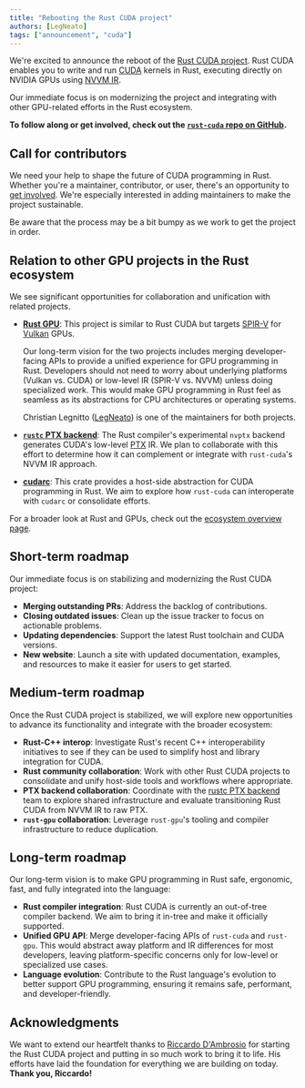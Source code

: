 ```yaml
---
title: "Rebooting the Rust CUDA project"
authors: [LegNeato]
tags: ["announcement", "cuda"]
---
```


We're excited to announce the reboot of the [Rust CUDA project](https://github.com/rust-gpu/rust-cuda). Rust CUDA enables you to write and run [CUDA](https://developer.nvidia.com/cuda-toolkit) kernels in Rust, executing directly on NVIDIA GPUs using [NVVM IR](https://docs.nvidia.com/cuda/nvvm-ir-spec/index.html).

Our immediate focus is on modernizing the project and integrating with other GPU-related efforts in the Rust ecosystem.

**To follow along or get involved, check out the [`rust-cuda` repo on GitHub](https://github.com/rust-gpu/rust-cuda).**

<!-- truncate -->

## Call for contributors

We need your help to shape the future of CUDA programming in Rust. Whether you're a
maintainer, contributor, or user, there's an opportunity to [get
involved](https://github.com/rust-gpu/rust-cuda). We're especially
interested in adding maintainers to make the project sustainable.

Be aware that the process may be a bit bumpy as we work to get the project in order.

## Relation to other GPU projects in the Rust ecosystem

We see significant opportunities for collaboration and unification with related
projects.

- **[Rust GPU](https://rust-gpu.github.io/)**: This project is similar to Rust CUDA but
  targets [SPIR-V](https://www.khronos.org/spir/) for [Vulkan](https://www.vulkan.org/)
  GPUs.

  Our long-term vision for the two projects includes merging developer-facing APIs to
  provide a unified experience for GPU programming in Rust. Developers should not need
  to worry about underlying platforms (Vulkan vs. CUDA) or low-level IR (SPIR-V vs.
  NVVM) unless doing specialized work. This would make GPU programming in Rust feel as
  seamless as its abstractions for CPU architectures or operating systems.

  Christian Legnitto ([LegNeato](https://github.com/LegNeato)) is one of the maintainers
  for both projects.

- **[`rustc` PTX
  backend](https://doc.rust-lang.org/rustc/platform-support/nvptx64-nvidia-cuda.html)**:
  The Rust compiler's experimental `nvptx` backend generates CUDA's low-level
  [PTX](https://docs.nvidia.com/cuda/parallel-thread-execution/) IR. We plan to
  collaborate with this effort to determine how it can complement or integrate with
  `rust-cuda`'s NVVM IR approach.

- **[cudarc](https://github.com/coreylowman/cudarc)**: This crate provides a host-side
  abstraction for CUDA programming in Rust. We aim to explore how `rust-cuda` can
  interoperate with `cudarc` or consolidate efforts.

For a broader look at Rust and GPUs, check out the [ecosystem overview
page](https://rust-gpu.github.io/ecosystem/).

## Short-term roadmap

Our immediate focus is on stabilizing and modernizing the Rust CUDA project:

- **Merging outstanding PRs**: Address the backlog of contributions.
- **Closing outdated issues**: Clean up the issue tracker to focus on actionable problems.
- **Updating dependencies**: Support the latest Rust toolchain and CUDA versions.
- **New website**: Launch a site with updated documentation, examples, and resources to make it easier for users to get started.

## Medium-term roadmap

Once the Rust CUDA project is stabilized, we will explore new opportunities to advance
its functionality and integrate with the broader ecosystem:

- **Rust-C++ interop**: Investigate Rust's recent C++ interoperability initiatives to
  see if they can be used to simplify host and library integration for CUDA.
- **Rust community collaboration**: Work with other Rust CUDA projects to consolidate
  and unify host-side tools and workflows where appropriate.
- **PTX backend collaboration**: Coordinate with the [rustc PTX
  backend](https://doc.rust-lang.org/rustc/platform-support/nvptx64-nvidia-cuda.html)
  team to explore shared infrastructure and evaluate transitioning Rust CUDA from NVVM
  IR to raw PTX.
- **`rust-gpu` collaboration**: Leverage `rust-gpu`'s tooling and compiler
  infrastructure to reduce duplication.

## Long-term roadmap

Our long-term vision is to make GPU programming in Rust safe, ergonomic, fast, and fully
integrated into the language:

- **Rust compiler integration**: Rust CUDA is currently an out-of-tree compiler backend.
  We aim to bring it in-tree and make it officially supported.
- **Unified GPU API**: Merge developer-facing APIs of `rust-cuda` and `rust-gpu`. This
  would abstract away platform and IR differences for most developers, leaving
  platform-specific concerns only for low-level or specialized use cases.
- **Language evolution**: Contribute to the Rust language's evolution to better support
  GPU programming, ensuring it remains safe, performant, and developer-friendly.

## Acknowledgments

We want to extend our heartfelt thanks to [Riccardo
D'Ambrosio](https://github.com/RDambrosio016) for starting the Rust CUDA project and
putting in so much work to bring it to life. His efforts have laid the foundation for
everything we are building on today. **Thank you, Riccardo!**
